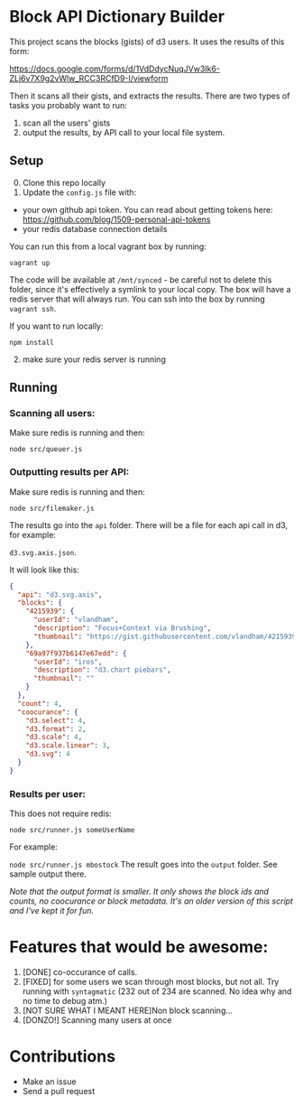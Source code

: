# Block API Dictionary Builder

This project scans the blocks (gists) of d3 users. It uses the results of this form:

https://docs.google.com/forms/d/1VdDdycNuqJVw3Ik6-ZLj6v7X9g2vWlw_RCC3RCfD9-I/viewform

Then it scans all their gists, and extracts the results. There are two types of tasks
you probably want to run:

1. scan all the users' gists
2. output the results, by API call to your local file system.

## Setup

0. Clone this repo locally
1. Update the `config.js` file with:
  * your own github api token. You can read about getting tokens here: https://github.com/blog/1509-personal-api-tokens
  * your redis database connection details

You can run this from a local vagrant box by running:

`vagrant up`

The code will be available at `/mnt/synced` - be careful not to delete this
folder, since it's effectively a symlink to your local copy.
The box will have a redis server that will always run.
You can ssh into the box by running `vagrant ssh`.

If you want to run locally:

`npm install`

2. make sure your redis server is running

## Running

### Scanning all users:

Make sure redis is running and then:

`node src/queuer.js`

### Outputting results per API:

Make sure redis is running and then:

`node src/filemaker.js`

The results go into the `api` folder. There will be a file for each api call in d3, for example:

`d3.svg.axis.json`.

It will look like this:

```json
{
  "api": "d3.svg.axis",
  "blocks": {
    "4215939": {
      "userId": "vlandham",
      "description": "Focus+Context via Brushing",
      "thumbnail": "https://gist.githubusercontent.com/vlandham/4215939/raw/9b1031ca53bbadcdfad590800d4f636d7079f682/thumbnail.png"
    },
    "69a97f937b6147e67edd": {
      "userId": "iros",
      "description": "d3.chart piebars",
      "thumbnail": ""
    }
  },
  "count": 4,
  "coocurance": {
    "d3.select": 4,
    "d3.format": 2,
    "d3.scale": 4,
    "d3.scale.linear": 3,
    "d3.svg": 4
  }
}
```

### Results per user:

This does not require redis:

`node src/runner.js someUserName`

For example:

`node src/runner.js mbostock`
The result goes into the `output` folder. See sample output there.

*Note that the output format is smaller. It only shows the block ids and counts, no coocurance or block metadata. It's an older version of this script and I've kept it for fun.*

# Features that would be awesome:

1. [DONE] co-occurance of calls.
2. [FIXED] for some users we scan through most blocks, but not all. Try running with `syntagmatic` (232 out of 234 are scanned. No idea why and no time to debug atm.)
3. [NOT SURE WHAT I MEANT HERE]Non block scanning...
4. [DONZO!] Scanning many users at once

# Contributions

- Make an issue
- Send a pull request